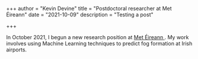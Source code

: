 +++
author = "Kevin Devine"
title = "Postdoctoral researcher at Met Éireann"
date = "2021-10-09"
description = "Testing a post"

+++

In October 2021, I begun a new research position at <a href="https://www.met.ie/" target="_blank" rel="noopener noreferrer"> <span>Met Éireann</span> </a>. My work involves using Machine Learning techniques to predict fog formation at Irish airports.
